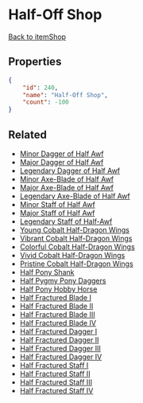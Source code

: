 # Half-Off Shop

<no description available>

[Back to itemShop](../item-shops.md)

## Properties

```json
{
    "id": 240,
    "name": "Half-Off Shop",
    "count": -100
}
```

## Related

- [Minor Dagger of Half Awf](../items/6190-minor-dagger-of-half-awf.md)
- [Major Dagger of Half Awf](../items/6191-major-dagger-of-half-awf.md)
- [Legendary Dagger of Half Awf](../items/6192-legendary-dagger-of-half-awf.md)
- [Minor Axe-Blade of Half Awf](../items/6193-minor-axe-blade-of-half-awf.md)
- [Major Axe-Blade of Half Awf](../items/6194-major-axe-blade-of-half-awf.md)
- [Legendary Axe-Blade of Half Awf](../items/6195-legendary-axe-blade-of-half-awf.md)
- [Minor Staff of Half Awf](../items/6196-minor-staff-of-half-awf.md)
- [Major Staff of Half Awf](../items/6197-major-staff-of-half-awf.md)
- [Legendary Staff of Half-Awf](../items/6198-legendary-staff-of-half-awf.md)
- [Young Cobalt Half-Dragon Wings](../items/6199-young-cobalt-half-dragon-wings.md)
- [Vibrant Cobalt Half-Dragon Wings](../items/6200-vibrant-cobalt-half-dragon-wings.md)
- [Colorful Cobalt Half-Dragon Wings](../items/6201-colorful-cobalt-half-dragon-wings.md)
- [Vivid Cobalt Half-Dragon Wings](../items/6202-vivid-cobalt-half-dragon-wings.md)
- [Pristine Cobalt Half-Dragon Wings](../items/6203-pristine-cobalt-half-dragon-wings.md)
- [Half Pony Shank](../items/6204-half-pony-shank.md)
- [Half Pygmy Pony Daggers](../items/6205-half-pygmy-pony-daggers.md)
- [Half Pony Hobby Horse](../items/6206-half-pony-hobby-horse.md)
- [Half Fractured Blade I](../items/6207-half-fractured-blade-i.md)
- [Half Fractured Blade II](../items/6208-half-fractured-blade-ii.md)
- [Half Fractured Blade III](../items/6209-half-fractured-blade-iii.md)
- [Half Fractured Blade IV](../items/6210-half-fractured-blade-iv.md)
- [Half Fractured Dagger I](../items/6211-half-fractured-dagger-i.md)
- [Half Fractured Dagger II](../items/6212-half-fractured-dagger-ii.md)
- [Half Fractured Dagger III](../items/6213-half-fractured-dagger-iii.md)
- [Half Fractured Dagger IV](../items/6214-half-fractured-dagger-iv.md)
- [Half Fractured Staff I](../items/6215-half-fractured-staff-i.md)
- [Half Fractured Staff II](../items/6216-half-fractured-staff-ii.md)
- [Half Fractured Staff III](../items/6217-half-fractured-staff-iii.md)
- [Half Fractured Staff IV](../items/6218-half-fractured-staff-iv.md)

